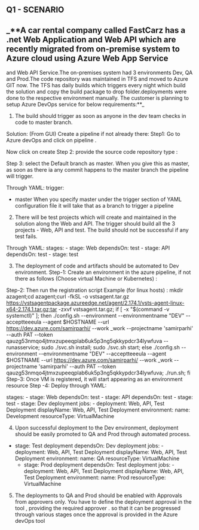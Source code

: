 
## Q1 - SCENARIO
## _**A car rental company called FastCarz has a .net Web Application and Web API which are recently migrated from on-premise system to Azure cloud using Azure Web App Service
and Web API Service.The on-premises system had 3 environments Dev, QA and Prod.The code repository was maintained in TFS and moved to Azure GIT now. The TFS has daily builds which triggers every night which build the solution and copy the build package to drop folder.deployments were done to the respective environment manually. The customer is planning to setup Azure DevOps service for below requirements:**_ 

1)	The build should trigger as soon as anyone in the dev team checks in code to master branch.

Solution: (From GUI)
Create a pipeline if not already there:
Step1: Go to Azure devOps and click on pipeline .

 
Now click on create 
Step 2: provide the source code repository type :  

 
Step 3: select the Default branch as master. When you give this as master, as soon as there ia any commit happens to the master branch the pipeline will trigger.

Through YAML:
trigger:
- master
When you specify master under the trigger section of YAML configuration file it will take that as a branch to trigger a pipeline 
2)	There will be test projects which will create and maintained in the solution along the Web and API. The trigger should build all the 3 projects - Web, API and test.
The build should not be successful if any test fails.

Through YAML:
              stages:
              - stage: Web
                dependsOn: test
             - stage: API
               dependsOn: test
            - stage: test

   
3)	The deployment of code and artifacts should be automated to Dev environment. 
Step-1: Create an environment in the azure pipeline, if not there as follows (Choose virtual Machine or Kubernetes) :
 


Step-2: Then run the registration script
Example (for linux hosts) : mkdir azagent;cd azagent;curl -fkSL -o vstsagent.tar.gz https://vstsagentpackage.azureedge.net/agent/2.174.1/vsts-agent-linux-x64-2.174.1.tar.gz;tar -zxvf vstsagent.tar.gz; if [ -x "$(command -v systemctl)" ]; then ./config.sh --environment --environmentname "DEV" --acceptteeeula --agent $HOSTNAME --url https://dev.azure.com/samirparhi/ --work _work --projectname 'samirparhi' --auth PAT --token qauzg53nmqo4jtmxzupeeqplab6uk5p3ng5qkkypdcr34lywfuva --runasservice; sudo ./svc.sh install; sudo ./svc.sh start; else ./config.sh --environment --environmentname "DEV" --acceptteeeula --agent $HOSTNAME --url https://dev.azure.com/samirparhi/ --work _work --projectname 'samirparhi' --auth PAT --token qauzg53nmqo4jtmxzupeeqplab6uk5p3ng5qkkypdcr34lywfuva; ./run.sh; fi
 Step-3: Once VM is registered, it will start appearing as an environment resource
Step -4: Deploy through YAML:
             
stages:
    - stage: Web
      dependsOn: test
    - stage: API
      dependsOn: test
    - stage: test
    - stage: Dev deployment
        jobs:
        - deployment: Web, API, Test Deployment
          displayName: Web, API, Test Deployment
          environment:
            name:  Development
            resourceType: VirtualMachine


4)	Upon successful deployment to the Dev environment, deployment should be easily promoted to QA and Prod through automated process.


- stage: Test deployment
      dependsOn: Dev deployment
        jobs:
        - deployment: Web, API, Test Deployment
          displayName: Web, API, Test Deployment
          environment:
                 name: QA
                 resourceType: VirtualMachine
    - stage: Prod deployment
      dependsOn: Test deployment
           jobs:
            - deployment: Web, API, Test Deployment
              displayName: Web, API, Test Deployment
              environment:
                  name:  Prod
                  resourceType: VirtualMachine

5)	The deployments to QA and Prod should be enabled with Approvals from approvers only.
You have to define the deployment approval in the tool , providing the required approver . so that it can be progressed through various stages once the approval is provided in the Azure devOps tool
